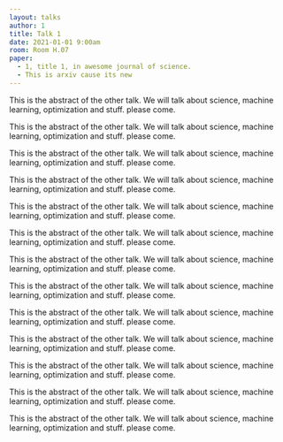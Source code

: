 ```yaml
---
layout: talks
author: 1
title: Talk 1
date: 2021-01-01 9:00am
room: Room H.07
paper: 
  - 1, title 1, in awesome journal of science.
  - This is arxiv cause its new
---
```


This is the abstract of the other talk. We will talk about science, machine learning, optimization and stuff. please come.

This is the abstract of the other talk. We will talk about science, machine learning, optimization and stuff. please come.

This is the abstract of the other talk. We will talk about science, machine learning, optimization and stuff. please come.

This is the abstract of the other talk. We will talk about science, machine learning, optimization and stuff. please come.

This is the abstract of the other talk. We will talk about science, machine learning, optimization and stuff. please come.

This is the abstract of the other talk. We will talk about science, machine learning, optimization and stuff. please come.

This is the abstract of the other talk. We will talk about science, machine learning, optimization and stuff. please come.

This is the abstract of the other talk. We will talk about science, machine learning, optimization and stuff. please come.

This is the abstract of the other talk. We will talk about science, machine learning, optimization and stuff. please come.

This is the abstract of the other talk. We will talk about science, machine learning, optimization and stuff. please come.

This is the abstract of the other talk. We will talk about science, machine learning, optimization and stuff. please come.

This is the abstract of the other talk. We will talk about science, machine learning, optimization and stuff. please come.

This is the abstract of the other talk. We will talk about science, machine learning, optimization and stuff. please come.
